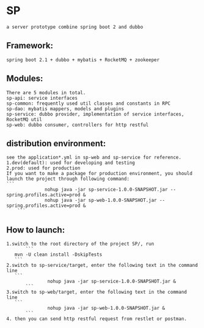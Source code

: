# SP
	a server prototype combine spring boot 2 and dubbo

## Framework:
	spring boot 2.1 + dubbo + mybatis + RocketMQ + zookeeper 

## Modules:
	There are 5 modules in total.  
	sp-api: service interfaces  
	sp-common: frequently used util classes and constants in RPC  
	sp-dao: mybatis mappers, models and plugins  
	sp-service: dubbo provider, implementation of service interfaces, RocketMQ util  
	sp-web: dubbo consumer, controllers for http restful  

## distribution environment:  
	see the application*.yml in sp-web and sp-service for reference.  
	1.dev(default): used for developing and testing  
	2.prod: used for production  
	If you want to make a package for production environment, you should launch the project through following command:
	```
                  nohup java -jar sp-service-1.0.0-SNAPSHOT.jar --spring.profiles.active=prod &  
                  nohup java -jar sp-web-1.0.0-SNAPSHOT.jar --spring.profiles.active=prod &  
        ```

## How to launch:   
	1.switch to the root directory of the project SP/, run    
           ```
	   mvn -U clean install -DskipTests  
	   ```
	2.switch to sp-service/target, enter the following text in the command line  
	   ```
                   nohup java -jar sp-service-1.0.0-SNAPSHOT.jar &  
           ```
	3.switch to sp-web/target, enter the following text in the command line  
	   ```
                   nohup java -jar sp-web-1.0.0-SNAPSHOT.jar &  
           ```
	4. then you can send http restful request from restlet or postman.  
